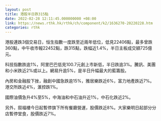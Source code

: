 ```yaml
---
layout: post
title: 港股半日跌315點
date: 2022-02-28 12:11:45.000000000 +08:00
link: https://news.rthk.hk/rthk/ch/component/k2/1636270-20220228.htm
categories: rthk
---
```


港股連跌3個交易日，恒生指數一度跌至近兩年低位，低見22406點，最多曾跌360點，中午收市報22452點，跌315點，跌幅近1.4%，半日主板成交額725億元。

科技指數跌逾1%，阿里巴巴低見100.7元創上市新低，半日跌逾3%。騰訊、美團和小米跌近2%或以上。網易升逾5%，是半日升幅最大的藍籌股。

內房和金融股下挫，融創中國急跌逾15%，雅居樂跌近6%，富力地產跌近7%。港交所跌近4%，滙控跌1%。

國際油價急升4%至5%，中海油和中石油升近1%，中石化跌近2%。

另外，叙福樓今日起暫停旗下所有餐廳營運，股價跌近8%。大家樂明日起部分分店暫停堂食，股價跌近7%。
